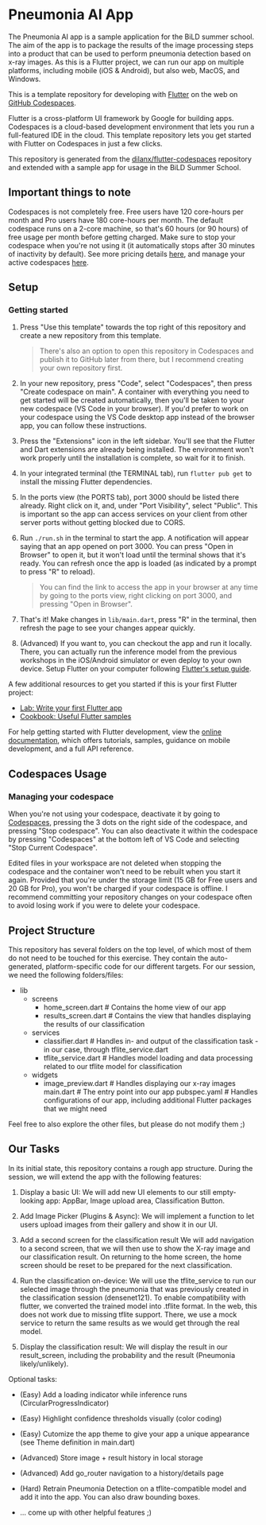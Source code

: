 # Pneumonia AI App

The Pneumonia AI app is a sample application for the BiLD summer school. The aim of the app is to package the results of the image processing steps into a product that can be used to perform pneumonia detection based on x-ray images. As this is a Flutter project, we can run our app on multiple platforms, including mobile (iOS & Android), but also web, MacOS, and Windows.

This is a template repository for developing with [Flutter](https://flutter.dev/) on the web on [GitHub Codespaces](https://github.com/features/codespaces).

Flutter is a cross-platform UI framework by Google for building apps. Codespaces is a cloud-based development environment that lets you run a full-featured IDE in the cloud. This template repository lets you get started with Flutter on Codespaces in just a few clicks.

This repository is generated from the [dilanx/flutter-codespaces](https://github.com/dilanx/flutter-codespaces) repository and extended with a sample app for usage in the BiLD Summer School.

## Important things to note

Codespaces is not completely free. Free users have 120 core-hours per month and Pro users have 180 core-hours per month. The default codespace runs on a 2-core machine, so that's 60 hours (or 90 hours) of free usage per month before getting charged. Make sure to stop your codespace when you're not using it (it automatically stops after 30 minutes of inactivity by default). See more pricing details [here](https://docs.github.com/en/billing/managing-billing-for-github-codespaces/about-billing-for-github-codespaces), and manage your active codespaces [here](https://github.com/codespaces).

## Setup

### Getting started

1. Press "Use this template" towards the top right of this repository and create a new repository from this template.

    > There's also an option to open this repository in Codespaces and publish it to GitHub later from there, but I recommend creating your own repository first.

2. In your new repository, press "Code", select "Codespaces", then press "Create codespace on main". A container with everything you need to get started will be created automatically, then you'll be taken to your new codespace (VS Code in your browser). If you'd prefer to work on your codespace using the VS Code desktop app instead of the browser app, you can follow these instructions.

3. Press the "Extensions" icon in the left sidebar. You'll see that the Flutter and Dart extensions are already being installed. The environment won't work properly until the installation is complete, so wait for it to finish.

4. In your integrated terminal (the TERMINAL tab), run `flutter pub get` to install the missing Flutter dependencies.

5. In the ports view (the PORTS tab), port 3000 should be listed there already. Right click on it, and, under "Port Visibility", select "Public". This is important so the app can access services on your client from other server ports without getting blocked due to CORS.

6. Run `./run.sh` in the terminal to start the app. A notification will appear saying that an app opened on port 3000. You can press "Open in Browser" to open it, but it won't load until the terminal shows that it's ready. You can refresh once the app is loaded (as indicated by a prompt to press "R" to reload).

    > You can find the link to access the app in your browser at any time by going to the ports view, right clicking on port 3000, and pressing "Open in Browser".

7. That's it! Make changes in `lib/main.dart`, press "R" in the terminal, then refresh the page to see your changes appear quickly.

8. (Advanced) If you want to, you can checkout the app and run it locally. There, you can actually run the inference model from the previous workshops in the iOS/Android simulator or even deploy to your own device. Setup Flutter on your computer following [Flutter's setup guide](https://docs.flutter.dev/get-started/install). 

A few additional resources to get you started if this is your first Flutter project:

- [Lab: Write your first Flutter app](https://docs.flutter.dev/get-started/codelab)
- [Cookbook: Useful Flutter samples](https://docs.flutter.dev/cookbook)

For help getting started with Flutter development, view the
[online documentation](https://docs.flutter.dev/), which offers tutorials,
samples, guidance on mobile development, and a full API reference.

## Codespaces Usage

### Managing your codespace

When you're not using your codespace, deactivate it by going to [Codespaces](https://github.com/codespaces), pressing the 3 dots on the right side of the codespace, and pressing "Stop codespace". You can also deactivate it within the codespace by pressing "Codespaces" at the bottom left of VS Code and selecting "Stop Current Codespace".

Edited files in your workspace are not deleted when stopping the codespace and the container won't need to be rebuilt when you start it again. Provided that you're under the storage limit (15 GB for Free users and 20 GB for Pro), you won't be charged if your codespace is offline. I recommend committing your repository changes on your codespace often to avoid losing work if you were to delete your codespace.

## Project Structure

This repository has several folders on the top level, of which most of them do not need to be touched for this exercise. They contain the auto-generated, platform-specific code for our different targets. For our session, we need the following folders/files:

- lib
    - screens
        - home_screen.dart # Contains the home view of our app
        - results_screen.dart # Contains the view that handles displaying the results of our classification
    - services
        - classifier.dart # Handles in- and output of the classification task - in our case, through tflite_service.dart
        - tflite_service.dart # Handles model loading and data processing related to our tflite model for classification
    - widgets
        - image_preview.dart # Handles displaying our x-ray images
    main.dart # The entry point into our app
pubspec.yaml # Handles configurations of our app, including additional Flutter packages that we might need

Feel free to also explore the other files, but please do not modify them ;)

## Our Tasks 

In its initial state, this repository contains a rough app structure. During the session, we will extend the app with the following features:

1. Display a basic UI:
We will add new UI elements to our still empty-looking app: AppBar, Image upload area, Classification Button.

2. Add Image Picker (Plugins & Async):
We will implement a function to let users upload images from their gallery and show it in our UI.

3. Add a second screen for the classification result
We will add navigation to a second screen, that we will then use to show the X-ray image and our classification result. On returning to the home screen, the home screen should be reset to be prepared for the next classification.

4. Run the classification on-device:
We will use the tflite_service to run our selected image through the pneumonia that was previously created in the classification session (densenet121). To enable compatibility with flutter, we converted the trained model into .tflite format. In the web, this does not work due to missing tflite support. There, we use a mock service to return the same results as we would get through the real model. 

5. Display the classification result:
We will display the result in our result_screen, including the probability and the result (Pneumonia likely/unlikely).

Optional tasks:
- (Easy) Add a loading indicator while inference runs (CircularProgressIndicator)
- (Easy) Highlight confidence thresholds visually (color coding)
- (Easy) Cutomize the app theme to give your app a unique appearance (see Theme definition in main.dart)
- (Advanced) Store image + result history in local storage
- (Advanced) Add go_router navigation to a history/details page
- (Hard) Retrain Pneumonia Detection on a tflite-compatible model and add it into the app. You can also draw bounding boxes.

- ... come up with other helpful features ;) 